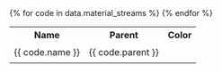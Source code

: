 
<table>
<tr>
  <th>Name</th>
  <th>Parent</th>
  <th>Color</th>
</tr>
{% for code in data.material_streams %}
<tr>
  <td>{{ code.name }}</td>
  <td>{{ code.parent }}</td>
  <td><div style="background: #{{ code.color }}; width: 40px; height: 30px"></div>
  </td>
</tr>
{% endfor %}
</table>
